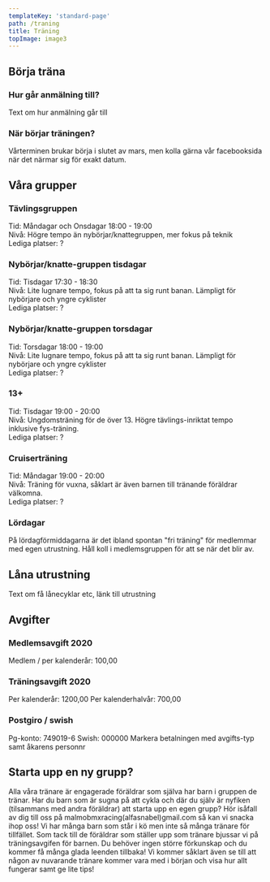 ```yaml
---
templateKey: 'standard-page'
path: /traning
title: Träning
topImage: image3
---
```


## Börja träna
### Hur går anmälning till? 
Text om hur anmälning går till
### När börjar träningen?
Vårterminen brukar börja i slutet av mars, men kolla gärna vår facebooksida när det närmar sig för exakt datum.
## Våra grupper
### Tävlingsgruppen
Tid: Måndagar och Onsdagar 18:00 - 19:00  
Nivå: Högre tempo än nybörjar/knattegruppen, mer fokus på teknik  
Lediga platser: ? 

### Nybörjar/knatte-gruppen tisdagar
Tid: Tisdagar 17:30 - 18:30  
Nivå: Lite lugnare tempo, fokus på att ta sig runt banan. Lämpligt för nybörjare och yngre cyklister  
Lediga platser: ?
### Nybörjar/knatte-gruppen torsdagar
Tid: Torsdagar 18:00 - 19:00  
Nivå: Lite lugnare tempo, fokus på att ta sig runt banan. Lämpligt för nybörjare och yngre cyklister  
Lediga platser: ?
### 13+
Tid: Tisdagar 19:00 - 20:00  
Nivå: Ungdomsträning för de över 13. Högre tävlings-inriktat tempo inklusive fys-träning.  
Lediga platser: ?
### Cruiserträning
Tid: Måndagar 19:00 - 20:00  
Nivå: Träning för vuxna, såklart är även barnen till tränande föräldrar välkomna.  
Lediga platser: ?
### Lördagar
På lördagförmiddagarna är det ibland spontan "fri träning" för medlemmar med egen utrustning. Håll koll i medlemsgruppen för att se när det blir av.
## Låna utrustning
Text om få lånecyklar etc, länk till utrustning
## Avgifter
### Medlemsavgift 2020
Medlem / per kalenderår: 100,00
 	 
### Träningsavgift 2020	 
Per kalenderår: 1200,00
Per kalenderhalvår: 700,00

### Postgiro / swish
Pg-konto: 749019-6
Swish: 000000
Markera betalningen med avgifts-typ samt åkarens personnr

## Starta upp en ny grupp?
Alla våra tränare är engagerade föräldrar som själva har barn i gruppen de tränar. Har du barn som är sugna på att cykla och där du själv är nyfiken (tilsammans med andra föräldrar) att starta upp en egen grupp? Hör isåfall av dig till oss på malmobmxracing(alfasnabel)gmail.com så kan vi snacka ihop oss! Vi har många barn som står i kö men inte så många tränare för tillfället. Som tack till de föräldrar som ställer upp som tränare bjussar vi på träningsavgifen för barnen. Du behöver ingen större förkunskap och du kommer få många glada leenden tillbaka! Vi kommer såklart även se till att någon av nuvarande tränare kommer vara med i början och visa hur allt fungerar samt ge lite tips!